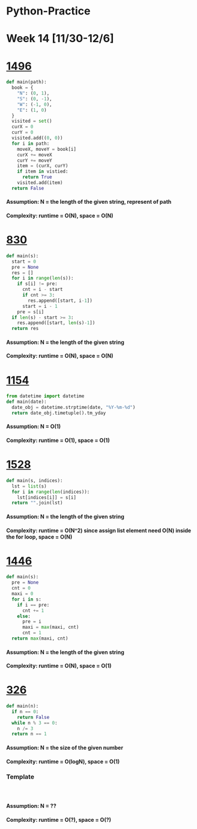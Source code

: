 # Python-Practice

# Week 14 [11/30-12/6]

# [1496](https://leetcode.com/problems/path-crossing/)
```python
def main(path):
  book = {
    "N": (0, 1),
    "S": (0, -1),
    "W": (-1, 0),
    "E": (1, 0)
  }
  visited = set()
  curX = 0
  curY = 0
  visited.add((0, 0))
  for i in path:
    moveX, moveY = book[i]
    curX += moveX
    curY += moveY
    item = (curX, curY)
    if item in vistied:
      return True
    visited.add(item)
  return False
```
#### Assumption: N = the length of the given string, represent of path
#### Complexity: runtime = O(N), space = O(N)

# [830](https://leetcode.com/problems/positions-of-large-groups/)
```python
def main(s):
  start = 0
  pre = None
  res = []
  for i in range(len(s)):
    if s[i] != pre:
      cnt = i - start
      if cnt >= 3:
        res.append([start, i-1])
      start = i - 1
    pre = s[i]
  if len(s) - start >= 3:
    res.append([start, len(s)-1])
  return res
```
#### Assumption: N = the length of the given string
#### Complexity: runtime = O(N), space = O(N)

# [1154](https://leetcode.com/problems/day-of-the-year/)
```python
from datetime import datetime
def main(date):
  date_obj = datetime.strptime(date, "%Y-%m-%d")
  return date_obj.timetuple().tm_yday
```
#### Assumption: N = O(1)
#### Complexity: runtime = O(1), space = O(1)

# [1528](https://leetcode.com/problems/shuffle-string/)
```python
def main(s, indices):
  lst = list(s)
  for i in range(len(indices)):
    lst[indices[i]] = s[i]
  return "".join(lst)
```
#### Assumption: N = the length of the given string
#### Complexity: runtime = O(N^2) since assign list element need O(N) inside the for loop, space = O(N)

# [1446](https://leetcode.com/problems/consecutive-characters/)
```python
def main(s):
  pre = None
  cnt = 0
  maxi = 0
  for i in s:
    if i == pre:
      cnt += 1
    else:
      pre = i
      maxi = max(maxi, cnt)
      cnt = 1
  return max(maxi, cnt)
```
#### Assumption: N = the length of the given string
#### Complexity: runtime = O(N), space = O(1)

# [326](https://leetcode.com/problems/power-of-three/)
```python
def main(n):
  if n == 0:
    return False
  while n % 3 == 0:
    n /= 3
  return n == 1
```
#### Assumption: N = the size of the given number
#### Complexity: runtime = O(logN), space = O(1)

### Template
# []()
```python
```
#### Assumption: N = ??
#### Complexity: runtime = O(?), space = O(?)